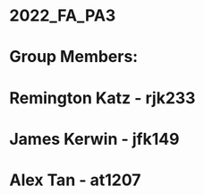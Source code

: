 # 2022_FA_PA3
# Group Members:
# Remington Katz - rjk233
# James Kerwin - jfk149
# Alex Tan - at1207